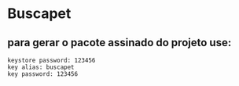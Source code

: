 # Buscapet

## para gerar o pacote assinado do projeto use:

```
keystore password: 123456
key alias: buscapet
key password: 123456
```